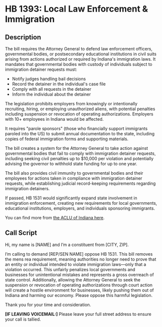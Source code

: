 # HB 1393: Local Law Enforcement & Immigration

## Description
The bill requires the Attorney General to defend law enforcement officers, governmental bodies, or postsecondary educational institutions in civil suits arising from actions authorized or required by Indiana's immigration laws.
It mandates that governmental bodies with custody of individuals subject to immigration detainer requests must:

* Notify judges handling bail decisions
* Record the detainer in the individual's case file
* Comply with all requests in the detainer
* Inform the individual about the detainer

The legislation prohibits employers from knowingly or intentionally recruiting, hiring, or employing unauthorized aliens, with potential penalties including suspension or revocation of operating authorizations. Employers with 10+ employees in Indiana would be affected.

It requires "parole sponsors" (those who financially support immigrants paroled into the US) to submit annual documentation to the state, including copies of federal immigration forms and supporting materials.

The bill creates a system for the Attorney General to take action against governmental bodies that fail to comply with immigration detainer requests, including seeking civil penalties up to $10,000 per violation and potentially advising the governor to withhold state funding for up to one year.

The bill also provides civil immunity to governmental bodies and their employees for actions taken in compliance with immigration detainer requests, while establishing judicial record-keeping requirements regarding immigration detainers.

If passed, HB 1531 would significantly expand state involvement in immigration enforcement, creating new requirements for local governments, educational institutions, employers, and individuals sponsoring immigrants.

You can find more from [the ACLU of Indiana here](https://www.aclu-in.org/en/legislation/re-allocation-local-and-business-resources-immigration-enforcement-hb-1531).

## Call Script
Hi, my name is [NAME] and I’m a constituent from [CITY, ZIP].

I’m calling to demand [REP/SEN NAME] oppose HB 1531. This bill removes the mens rea requirement, meaning authorities no longer need to prove that an entity or individual intended to violate immigration laws—only that a violation occurred. This unfairly penalizes local governments and businesses for unintentional mistakes and represents a gross overreach of state control. Additionally, allowing the Attorney General to seek the suspension or revocation of operating authorizations through court action will create a hostile environment for businesses, likely pushing them out of Indiana and harming our economy. Please oppose this harmful legislation.

Thank you for your time and consideration.


**[IF LEAVING VOICEMAIL:]**
Please leave your full street address to ensure your call is tallied.
